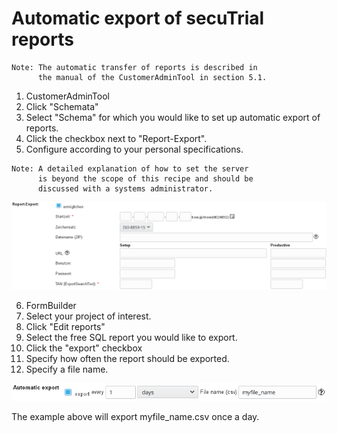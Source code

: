 # Automatic export of secuTrial reports

```
Note: The automatic transfer of reports is described in 
      the manual of the CustomerAdminTool in section 5.1.
```

1. CustomerAdminTool
2. Click "Schemata"
3. Select "Schema" for which you would like to set up automatic export of reports.
4. Click the checkbox next to "Report-Export".
5. Configure according to your personal specifications.  

```
Note: A detailed explanation of how to set the server
      is beyond the scope of this recipe and should be
      discussed with a systems administrator.
```

  ![auto_rep_exp_cfg](fig/auto_rep_exp_cfg.png "auto_rep_exp_cfg")

6. FormBuilder
7. Select your project of interest.
8. Click "Edit reports"
9. Select the free SQL report you would like to export.
10. Click the "export" checkbox
11. Specify how often the report should be exported.
12. Specify a file name.

  ![auto_exp_fb](fig/auto_exp_formbuild.png "auto_exp_fb")

The example above will export myfile_name.csv once a day.
